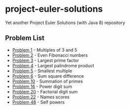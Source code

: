 # project-euler-solutions
Yet another Project Euler Solutions (with Java 8) repository

## Problem List
* [Problem 1](https://github.com/OguzOzkeroglu/project-euler-solutions/blob/master/src/main/java/com/foo/projecteuler/Problem001.java) - Multiples of 3 and 5
* [Problem 2](https://github.com/OguzOzkeroglu/project-euler-solutions/blob/master/src/main/java/com/foo/projecteuler/Problem002.java) - Even Fibonacci numbers
* [Problem 3](https://github.com/OguzOzkeroglu/project-euler-solutions/blob/master/src/main/java/com/foo/projecteuler/Problem003.java) - Largest prime factor
* [Problem 4](https://github.com/OguzOzkeroglu/project-euler-solutions/blob/master/src/main/java/com/foo/projecteuler/Problem004.java) - Largest palindrome product
* [Problem 5](https://github.com/OguzOzkeroglu/project-euler-solutions/blob/master/src/main/java/com/foo/projecteuler/Problem005.java) - Smallest multiple
* [Problem 6](https://github.com/OguzOzkeroglu/project-euler-solutions/blob/master/src/main/java/com/foo/projecteuler/Problem006.java) - Sum square difference
* [Problem 10](https://github.com/OguzOzkeroglu/project-euler-solutions/blob/master/src/main/java/com/foo/projecteuler/Problem010.java) - Summation of primes
* [Problem 16](https://github.com/OguzOzkeroglu/project-euler-solutions/blob/master/src/main/java/com/foo/projecteuler/Problem016.java) - Power digit sum
* [Problem 20](https://github.com/OguzOzkeroglu/project-euler-solutions/blob/master/src/main/java/com/foo/projecteuler/Problem020.java) - Factorial digit sum
* [Problem 22](https://github.com/OguzOzkeroglu/project-euler-solutions/blob/master/src/main/java/com/foo/projecteuler/Problem022.java) - Names scores
* [Problem 48](https://github.com/OguzOzkeroglu/project-euler-solutions/blob/master/src/main/java/com/foo/projecteuler/Problem048.java) - Self powers
